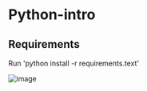 # Python-intro

## Requirements
Run 'python install -r requirements.text'

![image](https://github.com/user-attachments/assets/e97a9995-29d1-4f33-89b5-e5e1e8e4ff16)
